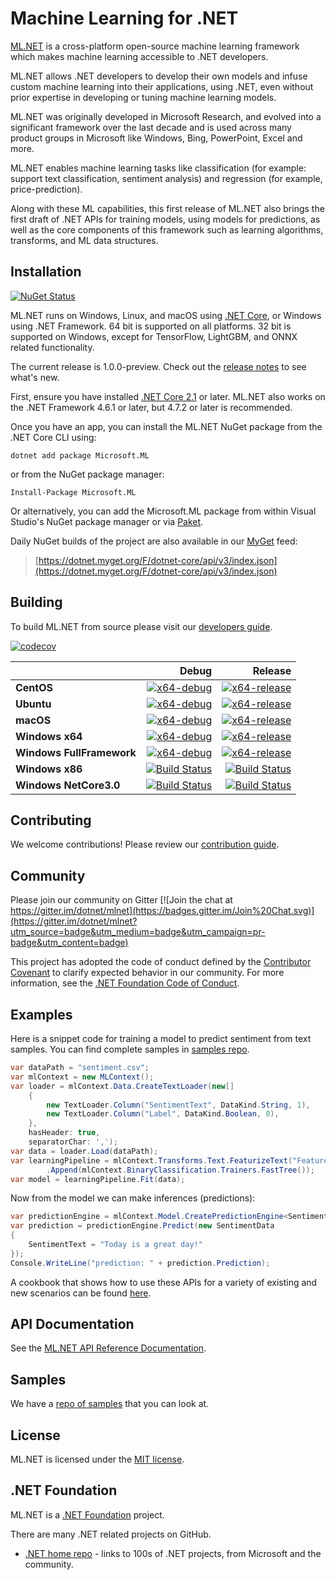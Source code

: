 

# Machine Learning for .NET

[ML.NET](https://www.microsoft.com/net/learn/apps/machine-learning-and-ai/ml-dotnet) is a cross-platform open-source machine learning framework which makes machine learning accessible to .NET developers.

ML.NET allows .NET developers to develop their own models and infuse custom machine learning into their applications, using .NET, even without prior expertise in developing or tuning machine learning models.

ML.NET was originally developed in Microsoft Research, and evolved into a significant framework over the last decade and is used across many product groups in Microsoft like Windows, Bing, PowerPoint, Excel and more.

ML.NET enables machine learning tasks like classification (for example: support text classification, sentiment analysis) and regression (for example, price-prediction).

Along with these ML capabilities, this first release of ML.NET also brings the first draft of .NET APIs for training models, using models for predictions, as well as the core components of this framework such as learning algorithms, transforms, and ML data structures. 

## Installation

[![NuGet Status](https://img.shields.io/nuget/vpre/Microsoft.ML.svg?style=flat)](https://www.nuget.org/packages/Microsoft.ML/)

ML.NET runs on Windows, Linux, and macOS using [.NET Core](https://github.com/dotnet/core), or Windows using .NET Framework. 64 bit is supported on all platforms. 32 bit is supported on Windows, except for TensorFlow, LightGBM, and ONNX related functionality.

The current release is 1.0.0-preview. Check out the [release notes](docs/release-notes/1.0.0-preview/release-1.0.0-preview.md) to see what's new.

First, ensure you have installed [.NET Core 2.1](https://www.microsoft.com/net/learn/get-started) or later. ML.NET also works on the .NET Framework 4.6.1 or later, but 4.7.2 or later is recommended.

Once you have an app, you can install the ML.NET NuGet package from the .NET Core CLI using:
```
dotnet add package Microsoft.ML
```

or from the NuGet package manager:
```
Install-Package Microsoft.ML
```

Or alternatively, you can add the Microsoft.ML package from within Visual Studio's NuGet package manager or via [Paket](https://github.com/fsprojects/Paket).

Daily NuGet builds of the project are also available in our [MyGet](https://dotnet.myget.org/feed/dotnet-core/package/nuget/Microsoft.ML) feed:

> [https://dotnet.myget.org/F/dotnet-core/api/v3/index.json](https://dotnet.myget.org/F/dotnet-core/api/v3/index.json)

## Building

To build ML.NET from source please visit our [developers guide](docs/project-docs/developer-guide.md).

[![codecov](https://codecov.io/gh/dotnet/machinelearning/branch/master/graph/badge.svg?flag=production)](https://codecov.io/gh/dotnet/machinelearning)

|    | Debug | Release |
|:---|----------------:|------------------:|
|**CentOS**|[![x64-debug](https://dnceng.visualstudio.com/public/_apis/build/status/dotnet/machinelearning/MachineLearning-CI?branchName=master&jobname=Centos_x64_Netcoreapp30&configuration=Debug_Build)](https://dnceng.visualstudio.com/DotNet-Public/_build/latest?definitionId=104&branch=master)|[![x64-release](https://dnceng.visualstudio.com/public/_apis/build/status/dotnet/machinelearning/MachineLearning-CI?branchName=master&jobname=Centos_x64_Netcoreapp30&configuration=Release_Build)](https://dnceng.visualstudio.com/DotNet-Public/_build/latest?definitionId=104&branch=master)|
|**Ubuntu**|[![x64-debug](https://dnceng.visualstudio.com/public/_apis/build/status/dotnet/machinelearning/MachineLearning-CI?branchName=master&jobname=Ubuntu_x64_Netcoreapp21&configuration=Debug_Build)](https://dnceng.visualstudio.com/DotNet-Public/_build/latest?definitionId=104&branch=master)|[![x64-release](https://dnceng.visualstudio.com/public/_apis/build/status/dotnet/machinelearning/MachineLearning-CI?branchName=master&jobname=Ubuntu_x64_Netcoreapp21&configuration=Release_Build)](https://dnceng.visualstudio.com/DotNet-Public/_build/latest?definitionId=104&branch=master)|
|**macOS**|[![x64-debug](https://dnceng.visualstudio.com/public/_apis/build/status/dotnet/machinelearning/MachineLearning-CI?branchName=master&jobname=MacOS_x64_Netcoreapp21&configuration=Debug_Build)](https://dnceng.visualstudio.com/DotNet-Public/_build/latest?definitionId=104&branch=master)|[![x64-release](https://dnceng.visualstudio.com/public/_apis/build/status/dotnet/machinelearning/MachineLearning-CI?branchName=master&jobname=MacOS_x64_Netcoreapp21&configuration=Release_Build)](https://dnceng.visualstudio.com/DotNet-Public/_build/latest?definitionId=104&branch=master)|
|**Windows x64**|[![x64-debug](https://dnceng.visualstudio.com/public/_apis/build/status/dotnet/machinelearning/MachineLearning-CI?branchName=master&jobname=Windows_x64_Netcoreapp21&configuration=Debug_Build)](https://dnceng.visualstudio.com/DotNet-Public/_build/latest?definitionId=104&branch=master)|[![x64-release](https://dnceng.visualstudio.com/public/_apis/build/status/dotnet/machinelearning/MachineLearning-CI?branchName=master&jobname=Windows_x64_Netcoreapp21&configuration=Release_Build)](https://dnceng.visualstudio.com/DotNet-Public/_build/latest?definitionId=104&branch=master)|
|**Windows FullFramework**|[![x64-debug](https://dnceng.visualstudio.com/public/_apis/build/status/dotnet/machinelearning/MachineLearning-CI?branchName=master&jobname=Windows_x64_NetFx461&configuration=Debug_Build)](https://dnceng.visualstudio.com/DotNet-Public/_build/latest?definitionId=104&branch=master)|[![x64-release](https://dnceng.visualstudio.com/public/_apis/build/status/dotnet/machinelearning/MachineLearning-CI?branchName=master&jobname=Windows_x64_NetFx461&configuration=Release_Build)](https://dnceng.visualstudio.com/DotNet-Public/_build/latest?definitionId=104&branch=master)|
|**Windows x86**|[![Build Status](https://dnceng.visualstudio.com/public/_apis/build/status/dotnet/machinelearning/MachineLearning-CI?branchName=master&jobName=Windows_x86_Netcoreapp21&configuration=Debug_Build)](https://dnceng.visualstudio.com/public/_build/latest?definitionId=104?branchName=master)|[![Build Status](https://dnceng.visualstudio.com/public/_apis/build/status/dotnet/machinelearning/MachineLearning-CI?branchName=master&jobName=Windows_x86_Netcoreapp21&configuration=Release_Build)](https://dnceng.visualstudio.com/public/_build/latest?definitionId=104?branchName=master)|
|**Windows NetCore3.0**|[![Build Status](https://dnceng.visualstudio.com/public/_apis/build/status/dotnet/machinelearning/MachineLearning-CI?branchName=master&jobName=Windows_x64_Netcoreapp30&configuration=Debug_Build)](https://dnceng.visualstudio.com/public/_build/latest?definitionId=104?branchName=master)|[![Build Status](https://dnceng.visualstudio.com/public/_apis/build/status/dotnet/machinelearning/MachineLearning-CI?branchName=master&jobName=Windows_x64_Netcoreapp30&configuration=Release_Build)](https://dnceng.visualstudio.com/public/_build/latest?definitionId=104?branchName=master)|

## Contributing

We welcome contributions! Please review our [contribution guide](CONTRIBUTING.md).

## Community

Please join our community on Gitter [![Join the chat at https://gitter.im/dotnet/mlnet](https://badges.gitter.im/Join%20Chat.svg)](https://gitter.im/dotnet/mlnet?utm_source=badge&utm_medium=badge&utm_campaign=pr-badge&utm_content=badge)

This project has adopted the code of conduct defined by the [Contributor Covenant](https://contributor-covenant.org/) to clarify expected behavior in our community.
For more information, see the [.NET Foundation Code of Conduct](https://dotnetfoundation.org/code-of-conduct).

## Examples

Here is a snippet code for training a model to predict sentiment from text samples. You can find complete samples in [samples repo](https://github.com/dotnet/machinelearning-samples).

```C#
var dataPath = "sentiment.csv";
var mlContext = new MLContext();
var loader = mlContext.Data.CreateTextLoader(new[]
	{
		new TextLoader.Column("SentimentText", DataKind.String, 1),
		new TextLoader.Column("Label", DataKind.Boolean, 0),
	},
	hasHeader: true,
	separatorChar: ',');
var data = loader.Load(dataPath);
var learningPipeline = mlContext.Transforms.Text.FeaturizeText("Features", "SentimentText")
		.Append(mlContext.BinaryClassification.Trainers.FastTree());
var model = learningPipeline.Fit(data);
```

Now from the model we can make inferences (predictions):

```C#
var predictionEngine = mlContext.Model.CreatePredictionEngine<SentimentData, SentimentPrediction>(model);
var prediction = predictionEngine.Predict(new SentimentData
{
    SentimentText = "Today is a great day!"
});
Console.WriteLine("prediction: " + prediction.Prediction);
```
A cookbook that shows how to use these APIs for a variety of existing and new scenarios can be found [here](docs/code/MlNetCookBook.md).

## API Documentation

See the [ML.NET API Reference Documentation](https://docs.microsoft.com/en-us/dotnet/api/?view=ml-dotnet).

## Samples

We have a [repo of samples](https://github.com/dotnet/machinelearning-samples) that you can look at.

## License

ML.NET is licensed under the [MIT license](LICENSE).

## .NET Foundation

ML.NET is a [.NET Foundation](https://www.dotnetfoundation.org/projects) project.

There are many .NET related projects on GitHub.

- [.NET home repo](https://github.com/Microsoft/dotnet) - links to 100s of .NET projects, from Microsoft and the community.
